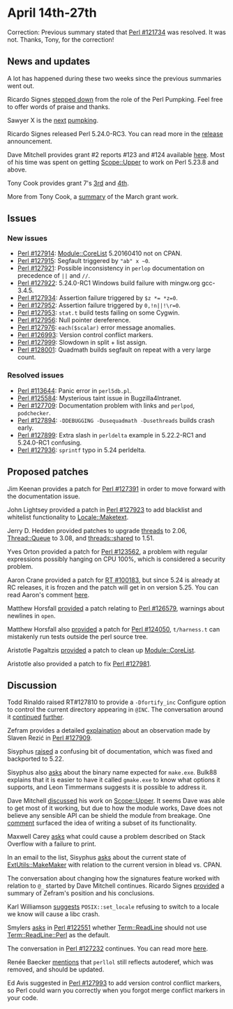 # April 14th-27th

Correction: Previous summary stated that
[Perl #121734](https://rt.perl.org/Ticket/Display.html?id=121734)
was resolved. It was not. Thanks, Tony, for the correction!

## News and updates

A lot has happened during these two weeks since the previous
summaries went out.

Ricardo Signes
[stepped down](http://www.nntp.perl.org/group/perl.perl5.porters/235825)
from the role of the Perl Pumpking. Feel free to offer words of praise
and thanks.

Sawyer X is the
[next](http://www.nntp.perl.org/group/perl.perl5.porters/236010)
[pumpking](http://www.nntp.perl.org/group/perl.perl5.porters/236028).

Ricardo Signes released Perl 5.24.0-RC3. You can read more in
the
[release](http://www.nntp.perl.org/group/perl.perl5.porters/236066)
announcement.

Dave Mitchell provides grant #2 reports #123 and #124 available
[here](http://www.nntp.perl.org/group/perl.perl5.porters/235889).
Most of his time was spent on getting
[Scope::Upper](https://metacpan.org/pod/Scope::Upper) to work
on Perl 5.23.8 and above.

Tony Cook provides grant 7's
[3rd](http://www.nntp.perl.org/group/perl.perl5.porters/235946)
and
[4th](http://www.nntp.perl.org/group/perl.perl5.porters/235947).

More from Tony Cook, a
[summary](http://www.nntp.perl.org/group/perl.perl5.porters/235948)
of the March grant work.

## Issues

### New issues

* [Perl #127914](https://rt.perl.org/Ticket/Display.html?id=127914):
  [Module::CoreList](https://metacpan.org/pod/Module::CoreList)
  5.20160410 not on CPAN.
* [Perl #127915](https://rt.perl.org/Ticket/Display.html?id=127915):
  Segfault triggered by `"ab" x ~0`.
* [Perl #127921](https://rt.perl.org/Ticket/Display.html?id=127921):
  Possible inconsistency in `perlop` documentation on precedence
  of `||` and `//`.
* [Perl #127922](https://rt.perl.org/Ticket/Display.html?id=127922):
  5.24.0-RC1 Windows build failure with mingw.org gcc-3.4.5.
* [Perl #127934](https://rt.perl.org/Ticket/Display.html?id=127934):
  Assertion failure triggered by `$z *= *z=0`.
* [Perl #127952](https://rt.perl.org/Ticket/Display.html?id=127952):
  Assertion failure triggered by `0,!n||!\r=0`.
* [Perl #127953](https://rt.perl.org/Ticket/Display.html?id=127953):
  `stat.t` build tests failing on some Cygwin.
* [Perl #127956](https://rt.perl.org/Ticket/Display.html?id=127956):
  Null pointer dereference.
* [Perl #127976](https://rt.perl.org/Ticket/Display.html?id=127976):
  `each($scalar)` error message anomalies.
* [Perl #126993](https://rt.perl.org/Ticket/Display.html?id=126993):
  Version control conflict markers.
* [Perl #127999](https://rt.perl.org/Ticket/Display.html?id=127999):
  Slowdown in split + list assign.
* [Perl #128001](https://rt.perl.org/Ticket/Display.html?id=128001):
  Quadmath builds segfault on repeat with a very large count.

### Resolved issues

* [Perl #113644](https://rt.perl.org/Ticket/Display.html?id=113644):
  Panic error in `perl5db.pl`.
* [Perl #125584](https://rt.perl.org/Ticket/Display.html?id=125584):
  Mysterious taint issue in Bugzilla4Intranet.
* [Perl #127709](https://rt.perl.org/Ticket/Display.html?id=127709):
  Documentation problem with links and `perlpod`, `podchecker`.
* [Perl #127894](https://rt.perl.org/Ticket/Display.html?id=127894):
  `-DDEBUGGING -Dusequadmath -Dusethreads` builds crash early.
* [Perl #127899](https://rt.perl.org/Ticket/Display.html?id=127899):
  Extra slash in `perldelta` example in 5.22.2-RC1 and 5.24.0-RC1
  confusing.
* [Perl #127936](https://rt.perl.org/Ticket/Display.html?id=127936):
  `sprintf` typo in 5.24 perldelta.

## Proposed patches

Jim Keenan provides a patch for
[Perl #127391](https://rt.perl.org/Ticket/Display.html?id=127391)
in order to move forward with the documentation issue.

John Lightsey provided a patch in
[Perl #127923](https://rt.perl.org/Ticket/Display.html?id=127923)
to add blacklist and whitelist functionality to
[Locale::Maketext](https://metacpan.org/pod/Locale::Maketext).

Jerry D. Hedden provided patches to upgrade
[threads](https://metacpan.org/pod/threads) to 2.06,
[Thread::Queue](https://metacpan.org/pod/Thread::Queue) to 3.08,
and [threads::shared](https://metacpan.org/pod/threads::shared) to
1.51.

Yves Orton provided a patch for
[Perl #123562](https://rt.perl.org/Ticket/Display.html?id=123562),
a problem with regular expressions possibly hanging on CPU 100%,
which is considered a security problem.

Aaron Crane provided a patch for
[RT #100183](https://rt.cpan.org/Ticket/Display.html?id=100183),
but since 5.24 is already at RC releases, it is frozen and the
patch will get in on version 5.25. You can read Aaron's comment
[here](http://www.nntp.perl.org/group/perl.perl5.porters/236013).

Matthew Horsfall
[provided](http://www.nntp.perl.org/group/perl.perl5.porters/236014)
a patch relating to
[Perl #126579](https://rt.perl.org/Ticket/Display.html?id=126579),
warnings about newlines in `open`.

Matthew Horsfall also
[provided](http://www.nntp.perl.org/group/perl.perl5.porters/236016)
a patch for
[Perl #124050](https://rt.perl.org/Ticket/Display.html?id=124050),
`t/harness.t` can mistakenly run tests outside the perl source tree.

Aristotle Pagaltzis
[provided](http://www.nntp.perl.org/group/perl.perl5.porters/236054)
a patch to clean up
[Module::CoreList](https://metacpan.org/pod/Module::CoreList).

Aristotle also provided a patch to fix
[Perl #127981](https://rt.perl.org/Ticket/Display.html?id=127981).

## Discussion

Todd Rinaldo raised
RT#127810
to provide a `-Dfortify_inc` Configure option to control the current
directory appearing in `@INC`. The conversation around it
[continued](http://www.nntp.perl.org/group/perl.perl5.porters/235836)
[further](http://www.nntp.perl.org/group/perl.perl5.porters/235837).

Zefram provides a detailed
[explaination](http://www.nntp.perl.org/group/perl.perl5.porters/235865)
about an observation made by Slaven Rezić in
[Perl #127909](https://rt.perl.org/Ticket/Display.html?id=127909).

Sisyphus
[raised](http://www.nntp.perl.org/group/perl.perl5.porters/235852)
a confusing bit of documentation, which was fixed and backported to
5.22.

Sisyphus also
[asks](http://www.nntp.perl.org/group/perl.perl5.porters/235824)
about the binary name expected for `make.exe`. Bulk88 explains that
it is easier to have it called `gmake.exe` to know what options it
supports, and Leon Timmermans suggests it is possible to address it.

Dave Mitchell
[discussed](http://www.nntp.perl.org/group/perl.perl5.porters/235886)
his work on [Scope::Upper](https://metacpan.org/pod/Scope::Upper).
It seems Dave was able to get most of it working, but due to how the
module works, Dave does not believe any sensible API can be shield
the module from breakage. One
[comment](http://www.nntp.perl.org/group/perl.perl5.porters/235890)
surfaced the idea of writing a subset of its functionality.

Maxwell Carey
[asks](http://www.nntp.perl.org/group/perl.perl5.porters/235923)
what could cause a problem described on Stack Overflow with a failure
to print.

In an email to the list, Sisyphus
[asks](http://www.nntp.perl.org/group/perl.perl5.porters/235951)
about the current state of
[ExtUtils::MakeMaker](https://metacpan.org/pod/ExtUtils::MakeMaker)
with relation to the current version in blead vs. CPAN.

The conversation about changing how the signatures feature worked
with relation to `@_` started by Dave Mitchell continues. Ricardo
Signes
[provided](http://www.nntp.perl.org/group/perl.perl5.porters/235997)
a summary of Zefram's position and his conclusions.

Karl Williamson
[suggests](http://www.nntp.perl.org/group/perl.perl5.porters/236004)
`POSIX::set_locale` refusing to switch to a locale we know will
cause a libc crash.

Smylers
[asks](http://www.nntp.perl.org/group/perl.perl5.porters/235967)
in
[Perl #122551](https://rt.perl.org/Ticket/Display.html?id=122551)
whether [Term::ReadLine](https://metacpan.org/pod/Term::ReadLine)
should not use
[Term::ReadLine::Perl](https://metacpan.org/pod/Term::ReadLine::Perl)
as the default.

The conversation in
[Perl #127232](https://rt.perl.org/Ticket/Display.html?id=127232)
continues. You can read more
[here](http://www.nntp.perl.org/group/perl.perl5.porters/236009).

Renée Baecker
[mentions](http://www.nntp.perl.org/group/perl.perl5.porters/236046)
that `perllol` still reflects autoderef, which was removed, and
should be updated.

Ed Avis suggested in
[Perl #127993](https://rt.perl.org/Ticket/Display.html?id=127993)
to add version control conflict markers, so Perl could warn you
correctly when you forgot merge conflict markers in your code.
